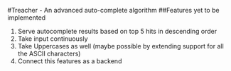 #Treacher - An advanced auto-complete algorithm
##Features yet to be implemented
1. Serve autocomplete results based on top 5 hits in descending order
2. Take input continuously 
3. Take Uppercases as well (maybe possible by extending support for all the ASCII characters)
4. Connect this features as a backend
